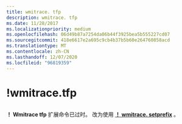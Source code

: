 ```yaml
---
title: wmitrace. tfp
description: wmitrace. tfp
ms.date: 11/28/2017
ms.localizationpriority: medium
ms.openlocfilehash: 06d49b87a7254da06b44f3925bea5b555227cd07
ms.sourcegitcommit: 418e6617e2a695c9cb4b37b5b60e264760858acd
ms.translationtype: MT
ms.contentlocale: zh-CN
ms.lasthandoff: 12/07/2020
ms.locfileid: "96819359"
---
```

# <a name="wmitracetfp"></a>!wmitrace.tfp


## <span id="ddk__wmitrace_tfp_dbg"></span><span id="DDK__WMITRACE_TFP_DBG"></span>


**！ Wmitrace tfp** 扩展命令已过时。 改为使用 [**！ wmitrace. setprefix**](-wmitrace-setprefix.md) 。

 

 





